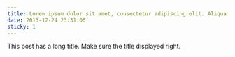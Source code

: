 ```yaml
---
title: Lorem ipsum dolor sit amet, consectetur adipiscing elit. Aliquam justo turpis, tincidunt ac convallis id.
date: 2013-12-24 23:31:06
sticky: 1
---
```


This post has a long title. Make sure the title displayed right.